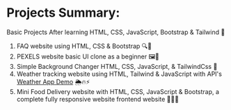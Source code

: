 # Projects Summary:

 Basic Projects After learning HTML, CSS, JavaScript, Bootstrap & Tailwind 📝
 
 
1)  FAQ website using HTML, CSS & Bootstrap 🔍📃
2) PEXELS website basic UI clone as a beginner 🖼📸
3) Simple Background Changer HTML, CSS, JavaScript, & TailwindCss 🎨
4) Weather tracking website using HTML, Tailwind & JavaScript with API's
[Weather App Demo](https://keen-zabaione-ec4a35.netlify.app/) 🌦🔥⚡
6)  Mini Food Delivery website with HTML, CSS, JavaScript & Bootstrap,
    a complete fully responsive website frontend website 🍔🍟🚚 
 
